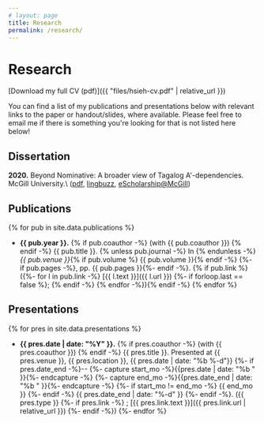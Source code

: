 ```yaml
---
# layout: page
title: Research
permalink: /research/
---
```


# Research

[Download my full CV (pdf)]({{ "files/hsieh-cv.pdf" | relative_url }})

You can find a list of my publications and presentations below with relevant links to the paper or handout/slides, where available.
Please feel free to email me if there is something you're looking for that is not listed here below!

## Dissertation
  **2020.**
  Beyond Nominative: A broader view of Tagalog A'-dependencies.
  McGill University.\\
  ([pdf](/files/thesis-pdfx.pdf),
    [lingbuzz](https://lingbuzz.net/lingbuzz/005856),
    [eScholarship@McGill](https://escholarship.mcgill.ca/concern/theses/2z10ww16v))


## Publications
{% for pub in site.data.publications %}
- **{{ pub.year }}.**
  {% if pub.coauthor -%}
    (with {{ pub.coauthor }})
  {% endif -%}
  {{ pub.title }}.
  {% unless pub.journal -%} In {% endunless -%}
  *{{ pub.venue }}*{% if pub.volume %} {{ pub.volume }}{% endif -%}
  {%- if pub.pages -%}, pp. {{ pub.pages }}{%- endif -%}.
  {% if pub.link %}({%- for l in pub.link -%}
    [{{ l.text }}]({{ l.url }})
    {%- if forloop.last == false %}; {% endif -%}
  {% endfor -%}){% endif -%}
{% endfor %}


## Presentations
{% for pres in site.data.presentations %}
- **{{ pres.date | date: "%Y" }}.**
  {% if pres.coauthor -%}
    (with {{ pres.coauthor }})
  {% endif -%}
  {{ pres.title }}.
  Presented at {{ pres.venue }}, {{ pres.location }}, {{ pres.date | date: "%b %-d"}}
  {%- if pres.date_end -%}--
    {%- capture start_mo -%}{{pres.date | date: "%b " }}{%- endcapture -%}
    {%- capture end_mo -%}{{pres.date_end | date: "%b " }}{%- endcapture -%}
    {%- if start_mo != end_mo -%}
      {{ end_mo }}
    {%- endif -%}
    {{ pres.date_end | date: "%-d" }}
  {%- endif -%}.
  ({{ pres.type }}
  {%- if pres.link -%}
    ; [{{ pres.link.text }}]({{ pres.link.url | relative_url }})
  {%- endif -%})
{%- endfor %}



<!-- This is the base Jekyll theme. You can find out more info about customizing your Jekyll theme, as well as basic Jekyll usage documentation at [jekyllrb.com](http://jekyllrb.com/)

You can find the source code for the Jekyll new theme at: [github.com/jglovier/jekyll-new](https://github.com/jglovier/jekyll-new)

You can find the source code for Jekyll at [github.com/jekyll/jekyll](https://github.com/jekyll/jekyll)
 -->
